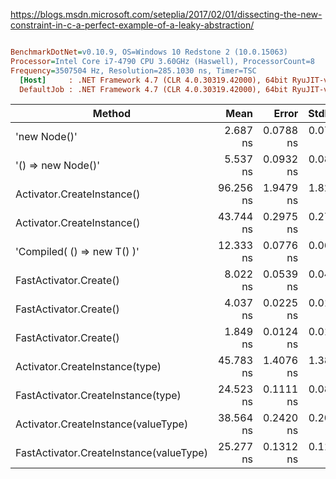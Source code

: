 https://blogs.msdn.microsoft.com/seteplia/2017/02/01/dissecting-the-new-constraint-in-c-a-perfect-example-of-a-leaky-abstraction/
``` ini

BenchmarkDotNet=v0.10.9, OS=Windows 10 Redstone 2 (10.0.15063)
Processor=Intel Core i7-4790 CPU 3.60GHz (Haswell), ProcessorCount=8
Frequency=3507504 Hz, Resolution=285.1030 ns, Timer=TSC
  [Host]     : .NET Framework 4.7 (CLR 4.0.30319.42000), 64bit RyuJIT-v4.7.2102.0
  DefaultJob : .NET Framework 4.7 (CLR 4.0.30319.42000), 64bit RyuJIT-v4.7.2102.0


```
 |                                  Method |      Mean |     Error |    StdDev |
 |---------------------------------------- |----------:|----------:|----------:|
 |                            'new Node()' |  2.687 ns | 0.0788 ns | 0.0737 ns |
 |                      '() => new Node()' |  5.537 ns | 0.0932 ns | 0.0826 ns |
 |           Activator.CreateInstance<T>() | 96.256 ns | 1.9479 ns | 1.8220 ns |
 |   Activator.CreateInstance<ValueType>() | 43.744 ns | 0.2975 ns | 0.2783 ns |
 |             'Compiled( () => new T() )' | 12.333 ns | 0.0776 ns | 0.0688 ns |
 |               FastActivator.Create<T>() |  8.022 ns | 0.0539 ns | 0.0450 ns |
 |               FastActivator<T>.Create() |  4.037 ns | 0.0225 ns | 0.0176 ns |
 |       FastActivator<ValueType>.Create() |  1.849 ns | 0.0124 ns | 0.0116 ns |
 |          Activator.CreateInstance(type) | 45.783 ns | 1.4076 ns | 1.3824 ns |
 |      FastActivator.CreateInstance(type) | 24.523 ns | 0.1111 ns | 0.0868 ns |
 |     Activator.CreateInstance(valueType) | 38.564 ns | 0.2420 ns | 0.2020 ns |
 | FastActivator.CreateInstance(valueType) | 25.277 ns | 0.1312 ns | 0.1163 ns |

